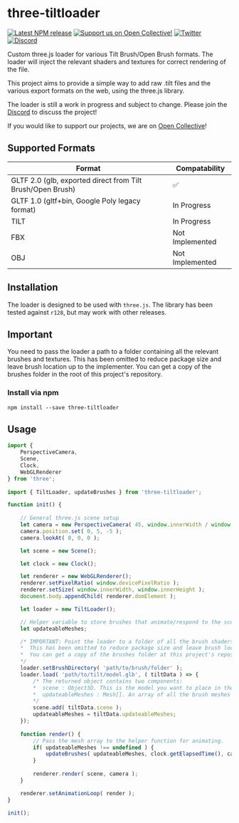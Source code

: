 # three-tiltloader

[![Latest NPM release](https://img.shields.io/npm/v/three-tiltloader.svg)](https://www.npmjs.com/package/three-tiltloader)
[![Support us on Open Collective!](https://img.shields.io/opencollective/all/icosa?logo=open-collective&label=Support%20us%20on%20Open%20Collective%21)](https://opencollective.com/icosa)
[![Twitter](https://img.shields.io/badge/follow-%40IcosaGallery-blue.svg?style=flat&logo=twitter)](https://twitter.com/IcosaGallery)
[![Discord](https://discordapp.com/api/guilds/783806589991780412/embed.png?style=shield)](https://discord.gg/W7NCEYnEfy)

Custom three.js loader for various Tilt Brush/Open Brush formats. The loader will inject the relevant shaders and textures for correct rendering of the file.

This project aims to provide a simple way to add raw .tilt files and the various export formats on the web, using the three.js library.

The loader is still a work in progress and subject to change. Please join the [Discord](https://discord.gg/W7NCEYnEfy) to discuss the project!

If you would like to support our projects, we are on [Open Collective](https://opencollective.com/icosa)!

## Supported Formats

|Format|Compatability|
|-|-|
| GLTF 2.0 (glb, exported direct from Tilt Brush/Open Brush) | ✅ |
| GLTF 1.0 (gltf+bin, Google Poly legacy format) | In Progress |
| TILT | In Progress |
| FBX | Not Implemented |
| OBJ | Not Implemented |

## Installation

The loader is designed to be used with `three.js`. The library has been tested against `r128`, but may work with other releases.

## Important
You need to pass the loader a path to a folder containing all the relevant brushes and textures. This has been omitted to reduce package size and leave brush location up to the implementer. You can get a copy of the brushes folder in the root of this project's repository.


### Install via npm
`npm install --save three-tiltloader`

## Usage
```js
import {
    PerspectiveCamera,
    Scene,
    Clock,
    WebGLRenderer
} from 'three';
    
import { TiltLoader, updateBrushes } from 'three-tiltloader';

function init() {
    
    // General three.js scene setup
    let camera = new PerspectiveCamera( 45, window.innerWidth / window.innerHeight, 0.01, 100 );
    camera.position.set( 0, 5, -5 );
    camera.lookAt( 0, 0, 0 );

    let scene = new Scene();

    let clock = new Clock();

    let renderer = new WebGLRenderer();
    renderer.setPixelRatio( window.devicePixelRatio );
    renderer.setSize( window.innerWidth, window.innerHeight );
    document.body.appendChild( renderer.domElement );

    let loader = new TiltLoader();

    // Helper variable to store brushes that animate/respond to the scene
    let updateableMeshes;

    /* IMPORTANT: Point the loader to a folder of all the brush shaders and textures.
    *  This has been omitted to reduce package size and leave brush location up to the implementer.
    *  You can get a copy of the brushes folder at this project's repository.
    */
    loader.setBrushDirectory( 'path/to/brush/folder' );
    loader.load( 'path/to/tilt/model.glb', ( tiltData ) => {
        /* The returned object contains two components:
        *  scene : Object3D. This is the model you want to place in the scene
        *  updateableMeshes : Mesh[]. An array of all the brush meshes that require updating. Save this to a variable.
        */
        scene.add( tiltData.scene );
        updateableMeshes = tiltData.updateableMeshes;
    });
    
    function render() {
        // Pass the mesh array to the helper function for animating.
        if( updateableMeshes !== undefined ) {
            updateBrushes( updateableMeshes, clock.getElapsedTime(), camera.position );
        }
        
        renderer.render( scene, camera );
    }

    renderer.setAnimationLoop( render );
}

init();
```